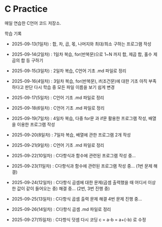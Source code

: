 # C Practice

매일 연습한 C언어 코드 저장소.

 학습 기록
- 2025-09-13(1일차) : 합, 차, 곱, 몫, 나머지와 최대/최소 구하는 프로그램 작성

- 2025-09-14(2일차) : 1일차 복습, for(반복문)으로 1~N 까지 합, 제곱 합, 홀수 제곱의 합 등 구하기

- 2025-09-15(3일차) : 2일차 복습, C언어 기초 .md 파일로 정리

- 2025-09-16(4일차) : 3일차 복습, for(반복문), if(조건문)에 대한 기초 아직 부족하다고 판단 다시 학습 중 모든 파일 이름을 보기 쉽게 변경

- 2025-09-17(5일차) : C언어 기초 .md 파일로 정리

- 2025-09-18(6일차) : C언어 기초 .md 파일로 정리

- 2025-09-19(7일차) : 4일차 복습, 다중 for문 과 if문 활용한 프로그램 작성, 배열을 이용한 프로그램 작성

- 2025-09-20(8일차) : 7일차 복습, 배열에 관한 프로그램 2개 작성

- 2025-09-21(9일차) : C언어 기초 .md 파일로 정리

- 2025-09-22(10일차) : C다항식과 함수에 관련된 프로그램 작성 중...

- 2025-09-23(11일차) : C다항식과 함수에 관련된 프로그램 작성 중... (1번 문제 해결)

- 2025-09-24(12일차) : C다항식 곱셈에 대한 문제(곱셈 출력했을 때 어디서 이상한 값이 같이 들어오는 중) 해결 중... (2번, 3번 진행 중)

- 2025-09-25(13일차) : C다항식 곱셈 출력 문제 해결 4번 문제 진행 중...

- 2025-09-26(14일차) : C다항식 곱셈 .md 파일로 정리

- 2025-09-27(15일차) : C다항식 덧셈 다시 코딩 c = a-b = a+(-b) 로 수정
